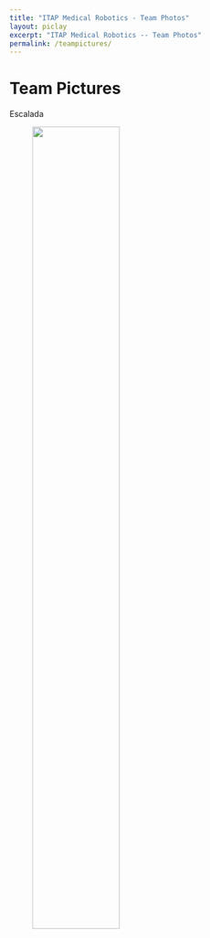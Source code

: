 ```yaml
---
title: "ITAP Medical Robotics - Team Photos"
layout: piclay
excerpt: "ITAP Medical Robotics -- Team Photos"
permalink: /teampictures/
---
```


# Team Pictures



Escalada 
<figure>
<img src="{{ site.url }}{{ site.baseurl }}/images/teampic/escalada.JPG" width="60%">
</figure>


